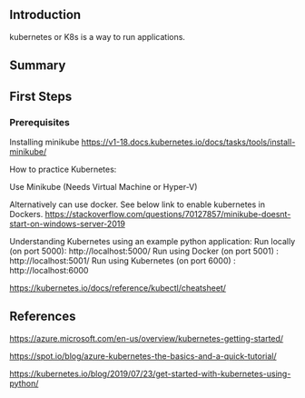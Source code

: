 ## Introduction

kubernetes or K8s is a way to run applications. 

## Summary



## First Steps

### Prerequisites
Installing minikube
https://v1-18.docs.kubernetes.io/docs/tasks/tools/install-minikube/

How to practice Kubernetes:

Use Minikube (Needs Virtual Machine or Hyper-V)

Alternatively can use docker. See below link to enable kubernetes in Dockers. 
https://stackoverflow.com/questions/70127857/minikube-doesnt-start-on-windows-server-2019


Understanding Kubernetes using an example python application:
Run locally (on port 5000): 
http://localhost:5000/
Run using Docker (on port 5001) : 
http://localhost:5001/
Run using Kubernetes (on port 6000) : 
http://localhost:6000


https://kubernetes.io/docs/reference/kubectl/cheatsheet/

## References

https://azure.microsoft.com/en-us/overview/kubernetes-getting-started/

https://spot.io/blog/azure-kubernetes-the-basics-and-a-quick-tutorial/

https://kubernetes.io/blog/2019/07/23/get-started-with-kubernetes-using-python/

